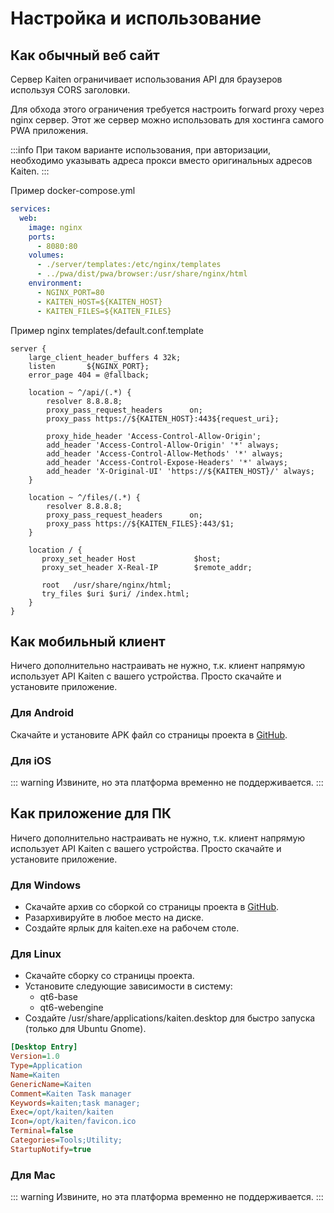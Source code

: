 # Настройка и использование
## Как обычный веб сайт
Сервер Kaiten ограничивает использования API для браузеров используя CORS заголовки.

Для обхода этого ограничения требуется настроить forward proxy через nginx сервер. Этот же сервер можно использовать для хостинга самого PWA приложения.

:::info
При таком варианте использования, при авторизации, необходимо указывать адреса прокси вместо оригинальных адресов Kaiten.
:::

Пример docker-compose.yml
```yaml
services:
  web:
    image: nginx
    ports:
      - 8080:80
    volumes:
      - ./server/templates:/etc/nginx/templates
      - ../pwa/dist/pwa/browser:/usr/share/nginx/html
    environment:
      - NGINX_PORT=80
      - KAITEN_HOST=${KAITEN_HOST}
      - KAITEN_FILES=${KAITEN_FILES}
```

Пример nginx templates/default.conf.template
```nginx
server {
    large_client_header_buffers 4 32k;
    listen       ${NGINX_PORT};
    error_page 404 = @fallback;

    location ~ ^/api/(.*) {
        resolver 8.8.8.8;
        proxy_pass_request_headers      on;
        proxy_pass https://${KAITEN_HOST}:443${request_uri};

        proxy_hide_header 'Access-Control-Allow-Origin';
        add_header 'Access-Control-Allow-Origin' '*' always;
        add_header 'Access-Control-Allow-Methods' '*' always;
        add_header 'Access-Control-Expose-Headers' '*' always;
        add_header 'X-Original-UI' 'https://${KAITEN_HOST}/' always;
    }

    location ~ ^/files/(.*) {
        resolver 8.8.8.8;
        proxy_pass_request_headers      on;
        proxy_pass https://${KAITEN_FILES}:443/$1;
    }

    location / {
       proxy_set_header Host             $host;
       proxy_set_header X-Real-IP        $remote_addr;

       root   /usr/share/nginx/html;
       try_files $uri $uri/ /index.html;
    }
}
```

## Как мобильный клиент
Ничего дополнительно настраивать не нужно, т.к. клиент напрямую использует API Kaiten с вашего устройства. Просто скачайте и установите приложение.

### Для Android
Скачайте и установите APK файл со страницы проекта в [GitHub](https://github.com/mlivirov/kaiten-desktop/releases).

### Для iOS
::: warning
Извините, но эта платформа временно не поддерживается. 
:::

## Как приложение для ПК
Ничего дополнительно настраивать не нужно, т.к. клиент напрямую использует API Kaiten с вашего устройства. Просто скачайте и установите приложение.

### Для Windows
- Скачайте архив со сборкой со страницы проекта в [GitHub](https://github.com/mlivirov/kaiten-desktop/releases). 
- Разархивируйте в любое место на диске.
- Создайте ярлык для kaiten.exe на рабочем столе.

### Для Linux
- Скачайте сборку со страницы проекта.
- Установите следующие зависимости в систему:
  - qt6-base
  - qt6-webengine
- Создайте /usr/share/applications/kaiten.desktop для быстро запуска (только для Ubuntu Gnome).

```ini
[Desktop Entry]
Version=1.0
Type=Application
Name=Kaiten
GenericName=Kaiten
Comment=Kaiten Task manager
Keywords=kaiten;task manager;
Exec=/opt/kaiten/kaiten
Icon=/opt/kaiten/favicon.ico
Terminal=false
Categories=Tools;Utility;
StartupNotify=true
```

### Для Mac
::: warning
Извините, но эта платформа временно не поддерживается.
:::